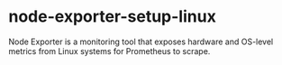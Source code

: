 # node-exporter-setup-linux
Node Exporter is a monitoring tool that exposes hardware and OS-level metrics from Linux systems for Prometheus to scrape. 
